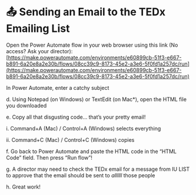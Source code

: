 # 📤 Sending an Email to the TEDx Emailing List

Open the Power Automate flow in your web browser using this link (No access? Ask your director):\
[https://make.powerautomate.com/environments/e60899cb-51f3-e667-b891-6a20e8a2e30b/flows/08cc39c9-8173-45e2-a3e6-5f0fd1a257dc/run](https://make.powerautomate.com/environments/e60899cb-51f3-e667-b891-6a20e8a2e30b/flows/08cc39c9-8173-45e2-a3e6-5f0fd1a257dc/run)

In Power Automate, enter a catchy subject

d.    Using Notepad (on Windows) or TextEdit (on Mac\*), open the HTML file you downloaded

e.    Copy all that disgusting code… that’s your pretty email!

&#x20;                                    i.     Command+A (Mac) / Control+A (Windows) selects everything

&#x20;                                   ii.     Command+C (Mac) / Control+C (Windows) copies

f.     Go back to Power Automate and paste the HTML code in the “HTML Code” field. Then press “Run flow”!

g.    A director may need to check the TEDx email for a message from IU LIST to approve that the email should be sent to _allllll_ those people

h.    Great work!
